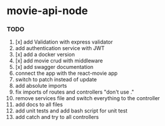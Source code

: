 # movie-api-node

### TODO

1. [x] add Validation with express validator
2. add authentication service with JWT
3. [x] add a docker version
4. [x] add movie crud with middleware
5. [x] add swagger documentation
6. connect the app with the react-movie app
7. switch to patch instead of update
8. add absolute imports
9. fix imports of routes and controllers "don't use ."
10. remove services file and switch everything to the controller
11. add docs to all files
12. add unit tests and add bash script for unit test
13. add catch and try to all controllers
